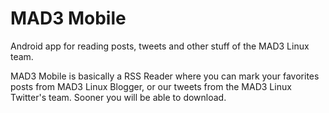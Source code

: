 MAD3 Mobile
===========

Android app for reading posts, tweets and other stuff of the MAD3 Linux team.

MAD3 Mobile is basically a RSS Reader where you can mark your favorites posts from MAD3 Linux Blogger, or our tweets from the MAD3 Linux Twitter's team. Sooner you will be able to download.
